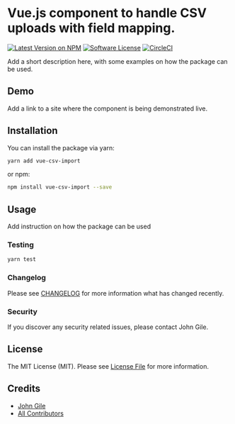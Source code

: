 # Vue.js component to handle CSV uploads with field mapping.

[![Latest Version on NPM](https://img.shields.io/npm/v/vue-csv-import.svg?style=flat-square)](https://npmjs.com/package/vue-csv-import)
[![Software License](https://img.shields.io/badge/license-MIT-brightgreen.svg?style=flat-square)](LICENSE.md)
[![CircleCI](https://circleci.com/gh/jgile/vue-csv-import.svg?style=svg)](https://circleci.com/gh/jgile/vue-csv-import)

Add a short description here, with some examples on how the package can be used.

## Demo

Add a link to a site where the component is being demonstrated live.

## Installation

You can install the package via yarn:

```bash
yarn add vue-csv-import
```

or npm:

```bash
npm install vue-csv-import --save
```

## Usage

Add instruction on how the package can be used

### Testing

```bash
yarn test
```

### Changelog

Please see [CHANGELOG](CHANGELOG.md) for more information what has changed recently.

### Security

If you discover any security related issues, please contact John Gile.

## License

The MIT License (MIT). Please see [License File](LICENSE.md) for more information.

## Credits

- [John Gile](https://github.com/jgile)
- [All Contributors](../../contributors)
